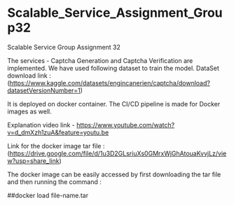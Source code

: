 # Scalable_Service_Assignment_Group32
Scalable Service Group Assignment 32

The services - Captcha Generation and Captcha Verification are implemented.
We have used following dataset to train the model.
DataSet download link : (https://www.kaggle.com/datasets/engincanerien/captcha/download?datasetVersionNumber=1)

It is deployed on docker container. The CI/CD pipeline is made for Docker images as well.

Explanation video link - https://www.youtube.com/watch?v=d_dmXzh1zuA&feature=youtu.be

Link for the docker image tar file : (https://drive.google.com/file/d/1u3D2GLsriuXs0GMrxWjGhAtouaKvvjLz/view?usp=share_link)

The docker image can be easily accessed by first downloading the tar file and then running the command : 

##docker load file-name.tar
